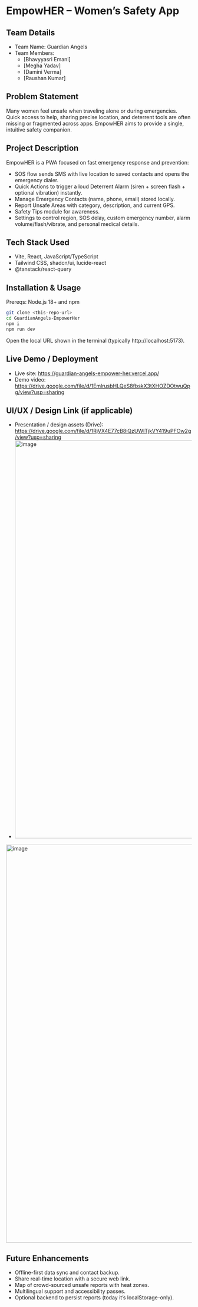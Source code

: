 # EmpowHER – Women’s Safety App

## Team Details
- Team Name: Guardian Angels
- Team Members:
  - [Bhavyyasri Emani]
  - [Megha Yadav]
  - [Damini Verma]
  - [Raushan Kumar]

## Problem Statement
Many women feel unsafe when traveling alone or during emergencies. Quick access to help, sharing precise location, and deterrent tools are often missing or fragmented across apps. EmpowHER aims to provide a single, intuitive safety companion.

## Project Description
EmpowHER is a PWA focused on fast emergency response and prevention:
- SOS flow sends SMS with live location to saved contacts and opens the emergency dialer.
- Quick Actions to trigger a loud Deterrent Alarm (siren + screen flash + optional vibration) instantly.
- Manage Emergency Contacts (name, phone, email) stored locally.
- Report Unsafe Areas with category, description, and current GPS.
- Safety Tips module for awareness.
- Settings to control region, SOS delay, custom emergency number, alarm volume/flash/vibrate, and personal medical details.

## Tech Stack Used
- Vite, React, JavaScript/TypeScript
- Tailwind CSS, shadcn/ui, lucide-react
- @tanstack/react-query

## Installation & Usage
Prereqs: Node.js 18+ and npm

```bash
git clone <this-repo-url>
cd GuardianAngels-EmpowerHer
npm i
npm run dev
```
Open the local URL shown in the terminal (typically http://localhost:5173).

## Live Demo / Deployment
- Live site: https://guardian-angels-empower-her.vercel.app/
- Demo video: https://drive.google.com/file/d/1EmlrusbHLQeS8fbskX3tXHOZDOtwuQpg/view?usp=sharing

## UI/UX / Design Link (if applicable)
- Presentation / design assets (Drive): https://drive.google.com/file/d/1RjVX4E77cB8iQzUWITjkVY419uPFOw2g/view?usp=sharing
- <img width="676" height="1080" alt="image" src="https://github.com/user-attachments/assets/4a34cd66-0ed4-4038-b371-d95bc693f489" />
<img width="676" height="1080" alt="image" src="https://github.com/user-attachments/assets/6af2403e-92fc-42ff-8265-f7a0e154dff0" />



## Future Enhancements
- Offline-first data sync and contact backup.
- Share real-time location with a secure web link.
- Map of crowd-sourced unsafe reports with heat zones.
- Multilingual support and accessibility passes.
- Optional backend to persist reports (today it’s localStorage-only).
